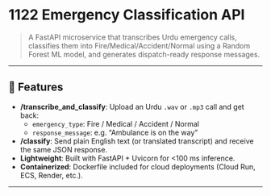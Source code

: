 # 1122 Emergency Classification API

> A FastAPI microservice that transcribes Urdu emergency calls, classifies them into Fire/Medical/Accident/Normal using a Random Forest ML model, and generates dispatch-ready response messages.

---

## 🚀 Features

- **/transcribe_and_classify**: Upload an Urdu `.wav` or `.mp3` call and get back:
  - `emergency_type`: Fire / Medical / Accident / Normal  
  - `response_message`: e.g. “Ambulance is on the way”
- **/classify**: Send plain English text (or translated transcript) and receive the same JSON response.
- **Lightweight**: Built with FastAPI + Uvicorn for <100 ms inference.
- **Containerized**: Dockerfile included for cloud deployments (Cloud Run, ECS, Render, etc.).

---



